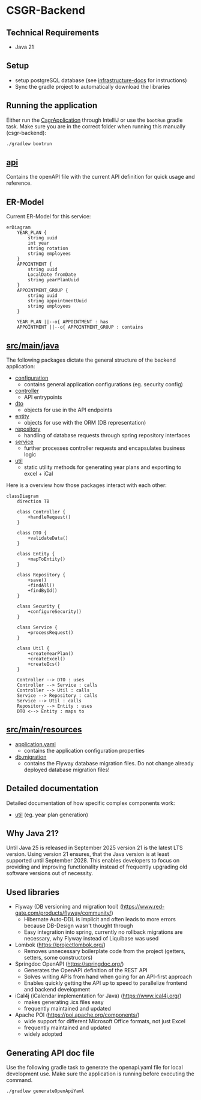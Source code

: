 # CSGR-Backend
## Technical Requirements

- Java 21

## Setup

- setup postgreSQL database (see [infrastructure-docs](../csgr-infrastructure/README.md) for instructions)
- Sync the gradle project to automatically download the libraries

## Running the application

Either run the [CsgrApplication](src/main/java/de/csgr/CsgrApplication.java) through IntelliJ or use the `bootRun` gradle task.
Make sure you are in the correct folder when running this manually (csgr-backend):

```bash
./gradlew bootrun
```

## [api](api/)

Contains the openAPI file with the current API definition for quick usage and reference.

## ER-Model

Current ER-Model for this service:

```mermaid
erDiagram
    YEAR_PLAN {
        string uuid
        int year
        string rotation
        string employees
    }
    APPOINTMENT {
        string uuid
        LocalDate fromDate
        string yearPlanUuid
    }
    APPOINTMENT_GROUP {
        string uuid
        string appointmentUuid
        string employees
    }

    YEAR_PLAN ||--o{ APPOINTMENT : has
    APPOINTMENT ||--o{ APPOINTMENT_GROUP : contains
```

## [src/main/java](src/main/java/de/csgr/)
The following packages dictate the general structure of the backend application:
- [configuration](src/main/java/de/csgr/configuration/)
    - contains general application configurations (eg. security config)
- [controller](src/main/java/de/csgr/controller/)
    - API entrypoints
- [dto](src/main/java/de/csgr/dto/)
    - objects for use in the API endpoints
- [entity](src/main/java/de/csgr/entity/)
    - objects for use with the ORM (DB representation)
- [repository](src/main/java/de/csgr/repository/)
    - handling of database requests through spring repository interfaces
- [service](src/main/java/de/csgr/service/)
    - further processes controller requests and encapsulates business logic
- [util](src/main/java/de/csgr/util/)
    - static utility methods for generating year plans and exporting to excel + iCal



Here is a overview how those packages interact with each other:

```mermaid
classDiagram
    direction TB

    class Controller {
        +handleRequest()
    }

    class DTO {
        +validateData()
    }

    class Entity {
        +mapToEntity()
    }

    class Repository {
        +save()
        +findAll()
        +findById()
    }

    class Security {
        +configureSecurity()
    }

    class Service {
        +processRequest()
    }

    class Util {
        +createYearPlan()
        +createExcel()
        +createIcs()
    }

    Controller --> DTO : uses
    Controller --> Service : calls
    Controller --> Util : calls
    Service --> Repository : calls
    Service --> Util : calls
    Repository --> Entity : uses
    DTO <--> Entity : maps to
```

## [src/main/resources](src/main/resources/)
- [application.yaml](src/main/resources/application.yaml)
    - contains the application configuration properties
- [db.migration](src/main/resources/db/migration/)
    - contains the Flyway database migration files. Do not change already deployed database migration files!

## Detailed documentation

Detailed documentation of how specific complex components work:

- [util](docs/util.md) (eg. year plan generation)


## Why Java 21?

Until Java 25 is released in September 2025 version 21 is the latest LTS version. Using version 21 ensures, that
the Java version is at least supported until September 2028. This enables developers to focus on providing and improving
functionality instead of frequently upgrading old software versions out of necessity.

## Used libraries

- Flyway (DB versioning and migration tool) (https://www.red-gate.com/products/flyway/community/)
  - Hibernate Auto-DDL is implicit and often leads to more errors because DB-Design wasn't thought through
  - Easy integration into spring, currently no rollback migrations are necessary, why Flyway instead of Liquibase was used
- Lombok (https://projectlombok.org/)
  - Removes unnecessary boilerplate code from the project (getters, setters, some constructors)
- Springdoc OpenAPI (https://springdoc.org/)
  - Generates the OpenAPI definition of the REST API
  - Solves writing APIs from hand when going for an API-first approach
  - Enables quickly getting the API up to speed to parallelize frontend and backend development
- iCal4j (iCalendar implementation for Java) (https://www.ical4j.org/)
  - makes generating .ics files easy
  - frequently maintained and updated
- Apache POI (https://poi.apache.org/components/)
  - wide support for different Microsoft Office formats, not just Excel
  - frequently maintained and updated
  - widely adopted

## Generating API doc file

Use the following gradle task to generate the openapi.yaml file for local development use.
Make sure the application is running before executing the command.

```bash
./gradlew generateOpenApiYaml
```

